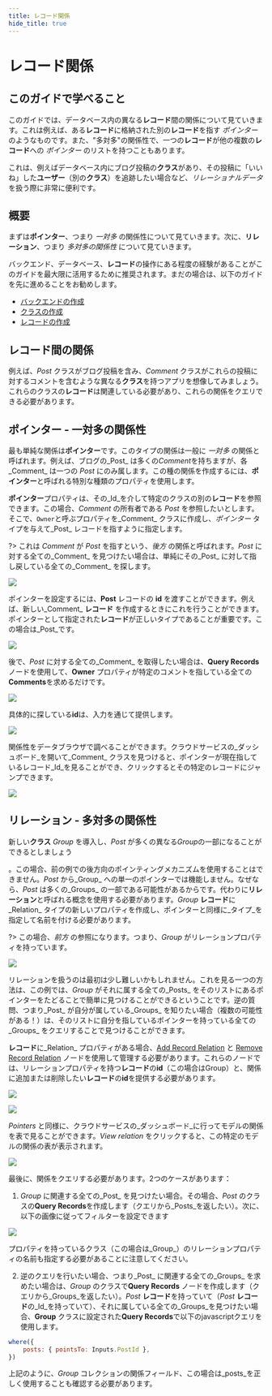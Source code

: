 ```yaml
---
title: レコード関係
hide_title: true
---
```

# レコード関係

## このガイドで学べること

このガイドでは、データベース内の異なる**レコード**間の関係について見ていきます。これは例えば、ある**レコード**に格納された別の**レコード**を指す _ポインター_ のようなものです。また、"多対多"の関係性で、一つの**レコード**が他の複数の**レコード**への _ポインター_ のリストを持つこともあります。

これは、例えばデータベース内にブログ投稿の**クラス**があり、その投稿に「いいね」した**ユーザー**（別の**クラス**）を追跡したい場合など、_リレーショナルデータ_ を扱う際に非常に便利です。

## 概要

まずは**ポインター**、つまり _一対多_ の関係性について見ていきます。次に、**リレーション**、つまり _多対多の関係性_ について見ていきます。

バックエンド、データベース、**レコード**の操作にある程度の経験があることがこのガイドを最大限に活用するために推奨されます。まだの場合は、以下のガイドを先に進めることをお勧めします。

-   [バックエンドの作成](/docs/guides/cloud-data/creating-a-backend)
-   [クラスの作成](/docs/guides/cloud-data/creating-a-class)
-   [レコードの作成](/docs/guides/cloud-data/creating-new-database-records)

## レコード間の関係

例えば、_Post_ クラスがブログ投稿を含み、_Comment_ クラスがこれらの投稿に対するコメントを含むような異なる**クラス**を持つアプリを想像してみましょう。これらのクラスの**レコード**は関連している必要があり、これらの関係をクエリできる必要があります。

## ポインター - 一対多の関係性

最も単純な関係は**ポインター**です。このタイプの関係は一般に _一対多_ の関係と呼ばれます。例えば、ブログの_Post_ は多くの*Comment*を持ちますが、各_Comment_ は一つの _Post_ にのみ属します。この種の関係を作成するには、**ポインター**と呼ばれる特別な種類のプロパティを使用します。

**ポインター**プロパティは、その_Id_を介して特定のクラスの別の**レコード**を参照できます。この場合、_Comment_ の所有者である _Post_ を参照したいとします。そこで、`Owner`と呼ぶプロパティを_Comment_ クラスに作成し、_ポインター_ タイプを与えて_Post_ レコードを指すように指定します。

?> これは _Comment_ が _Post_ を指すという、_後方_ の関係と呼ばれます。_Post_ に対する全ての_Comment_ を見つけたい場合は、単純にその_Post_ に対して指し戻している全ての_Comment_ を探します。

<div className="ndl-image-with-background">

![](/docs/guides/cloud-data/record-relations/create-pointer.png)

</div>

ポインターを設定するには、**Post** レコードの **id** を渡すことができます。例えば、新しい_Comment_ **レコード** を作成するときにこれを行うことができます。ポインターとして指定された**レコード**が正しいタイプであることが重要です。この場合は_Post_です。

<div className="ndl-image-with-background l">

![](/docs/guides/cloud-data/record-relations/insert-pointer.png)

</div>

後で、_Post_ に対する全ての_Comment_ を取得したい場合は、**Query Records** ノードを使用して、**Owner** プロパティが特定のコメントを指している全ての**Comments**を求めるだけです。

<div className="ndl-image-with-background l">

![](/docs/guides/cloud-data/record-relations/query-pointer-1.png)

</div>

具体的に探している**id**は、入力を通じて提供します。

<div className="ndl-image-with-background l">

![](/docs/guides/cloud-data/record-relations/query-pointer-2.png)

</div>

関係性をデータブラウザで調べることができます。クラウドサービスの_ダッシュボード_を開いて_Comment_ クラスを見つけると、ポインターが現在指しているレコード_Id_を見ることができ、クリックするとその特定のレコードにジャンプできます。

<div className="ndl-image-with-background">

![](/docs/guides/cloud-data/record-relations/comments-owner.png)

</div>

## リレーション - 多対多の関係性

新しい**クラス** _Group_ を導入し、_Post_ が多くの異なる*Group*の一部になることができるとしましょう

。この場合、前の例での後方向のポインティングメカニズムを使用することはできません。_Post_ から_Group_ への単一のポインターでは機能しません。なぜなら、_Post_ は多くの_Groups_ の一部である可能性があるからです。代わりに**リレーション**と呼ばれる概念を使用する必要があります。_Group_ **レコード**に_Relation_ タイプの新しいプロパティを作成し、ポインターと同様に_タイプ_を指定して名前を付ける必要があります。

?> この場合、_前方_ の参照になります。つまり、_Group_ がリレーションプロパティを持っています。

<div className="ndl-image-with-background">

![](/docs/guides/cloud-data/record-relations/create-relation.png)

</div>

リレーションを扱うのは最初は少し難しいかもしれません。これを見る一つの方法は、この例では、_Group_ がそれに属する全ての_Posts_ をそのリストにあるポインターをたどることで簡単に見つけることができるということです。逆の質問、つまり_Post_ が自分が属している_Groups_ を知りたい場合（複数の可能性がある！）は、そのリストに自分を指しているポインターを持っている全ての_Groups_ をクエリすることで見つけることができます。

**レコード**に_Relation_ プロパティがある場合、[Add Record Relation](/nodes/data/cloud-data/add-record-relation) と [Remove Record Relation](/nodes/data/cloud-data/remove-record-relation) ノードを使用して管理する必要があります。これらのノードでは、リレーションプロパティを持つ**レコード**の**id**（この場合はGroup）と、関係に追加または削除したい**レコード**の**id**を提供する必要があります。

<div className="ndl-image-with-background">

![](/docs/guides/cloud-data/record-relations/record-relation-1.png)

</div>

<div className="ndl-image-with-background l">

![](/docs/guides/cloud-data/record-relations/record-relation-2.png)

</div>

_Pointers_ と同様に、クラウドサービスの_ダッシュボード_に行ってモデルの関係を表で見ることができます。_View relation_ をクリックすると、この特定のモデルの関係の表が表示されます。

<div className="ndl-image-with-background">

![](/docs/guides/cloud-data/record-relations/view-relation.png)

</div>

最後に、関係をクエリする必要があります。2つのケースがあります：

1. _Group_ に関連する全ての_Post_ を見つけたい場合。その場合、_Post_ のクラスの**Query Records**を作成します（クエリから_Posts_を返したい）。次に、以下の画像に従ってフィルターを設定できます

<div className="ndl-image-with-background l">

![](/docs/guides/cloud-data/record-relations/query-relation-1.png)

</div>

プロパティを持っているクラス（この場合は_Group_）のリレーションプロパティの名前も指定する必要があることに注意してください。

2. 逆のクエリを行いたい場合、つまり_Post_ に関連する全ての_Groups_ を求めたい場合は、_Group_ のクラスで**Query Records** ノードを作成します（クエリから_Groups_を返したい）。_Post_ **レコード**を持っていて（_Post_ **レコード**の_Id_を持っていて）、それに属している全ての_Groups_を見つけたい場合、**Group** クラスに設定された**Query Records**で以下のjavascriptクエリを使用します。

```javascript
where({
    posts: { pointsTo: Inputs.PostId },
})
```

上記のように、_Group_ コレクションの関係フィールド、この場合は_posts_を正しく使用することも確認する必要があります。